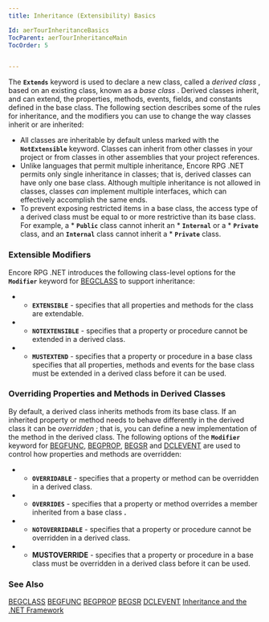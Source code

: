 ```yaml
---
title: Inheritance (Extensibility) Basics

Id: aerTourInheritanceBasics
TocParent: aerTourInheritanceMain
TocOrder: 5


---
```


The **<code>Extends</code>** keyword is used to declare a new class, called a *derived class* , based on an existing class, known as a *base class* . Derived classes inherit, and can extend, the properties, methods, events, fields, and constants defined in the base class. The following section describes some of the rules for inheritance, and the modifiers you can use to change the way classes inherit or are inherited: 

- All classes are inheritable by default unless marked with the **<code>NotExtensible</code>** 
                keyword. Classes can inherit from other classes in your project or from classes
                in other assemblies that your project references.
- Unlike languages that permit multiple inheritance, Encore RPG .NET permits
                only single inheritance in classes; that is, derived classes can have only one
                base class. Although multiple inheritance is not allowed in classes, classes *can* 
                implement multiple interfaces, which can effectively accomplish the same ends.
- To prevent exposing restricted items in a base class, the access type of a
                derived class must be equal to or more restrictive than its base class. For
                example, a * **<code>Public</code>**  class cannot inherit an * **<code>Internal</code>**  or a * **<code>Private</code>** 
                class, and an **<code>Internal</code>**  class cannot inherit a * **<code>Private</code>** 
                class.

### Extensible Modifiers
Encore RPG .NET introduces the following class-level options for the **<code>Modifier</code>** keyword for [BEGCLASS](BEGCLASS.html) to support inheritance: 

- * **<code>EXTENSIBLE</code>**   - specifies that all properties and
                methods for the class are extendable.
- * **<code>NOTEXTENSIBLE</code>** 
                - specifies that a property or procedure cannot be extended in a derived class.
- * **<code>MUSTEXTEND</code>**  -  specifies that a property or
                procedure in a base class specifies that all properties, methods and events for
                the base class must be extended in a derived class before it can be
                used.

### Overriding Properties and Methods in Derived Classes
By default, a derived class inherits methods from its base class. If an inherited property or method needs to behave differently in the derived class it can be *overridden* ; that is, you can define a new implementation of the method in the derived class. The following options of the **<code>Modifier</code>** keyword for [BEGFUNC](BEGFUNC.html), [BEGPROP](BEGPROP.html), [BEGSR](BEGSR.html) and [DCLEVENT](DCLEVENT.html) are used to control how properties and methods are overridden: 

- * **<code>OVERRIDABLE</code>** 
                - specifies that a property or method can be overridden in a derived
                class.
- * **<code>OVERRIDES</code>**  -  specifies that a property or method
                overrides a member inherited from a base class **.**
- * **<code>NOTOVERRIDABLE</code>** - specifies that a property or procedure cannot be overridden in a derived class.
- * **MUSTOVERRIDE**  -  specifies that a property or
                procedure in a base class must be overridden in a derived class before it can
                be used.

### See Also
[BEGCLASS](BEGCLASS.html)
[BEGFUNC](BEGFUNC.html)
[BEGPROP](BEGPROP.html)
[BEGSR](BEGSR.html)
[DCLEVENT](DCLEVENT.html)
[Inheritance and the .NET Framework](aerTourInheritanceandtheNETFramework.html) 
